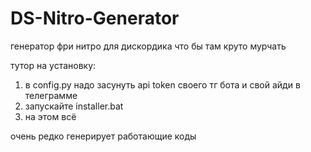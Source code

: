 # DS-Nitro-Generator
генератор фри нитро для дискордика что бы там круто мурчать

тутор на установку:
1) в config.py надо засунуть api token своего тг бота и свой айди в телеграмме
2) запускайте installer.bat 
3) на этом всё

очень редко генерирует работающие коды
